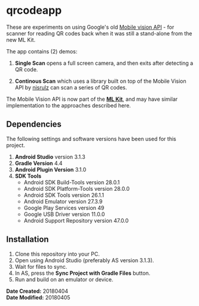 # qrcodeapp

These are experiments on using Google's old [Mobile vision API](https://developers.google.com/vision/) - for scanner for reading QR codes back when it was still a stand-alone from the new ML Kit. 

The app contains (2) demos:

1. **Single Scan** opens a full screen camera, and then exits after detecting a QR code. 

2. **Continous Scan** which uses a library built on top of the Mobile Vision API by [nisrulz](https://github.com/nisrulz/qreader) can scan a series of QR codes.

The Mobile Vision API is now part of the **[ML Kit](https://firebase.google.com/docs/ml-kit/android/read-barcodes)**, and may have similar implementation to the approaches described here.

## Dependencies

The following settings and software versions have been used for this project.

1. **Android Studio** version 3.1.3
2. **Gradle Version** 4.4
3. **Android Plugin Version** 3.1.0
4. **SDK Tools**
   - Android SDK Build-Tools version 28.0.1
   - Android SDK Platform-Tools version 28.0.0
   - Android SDK Tools version 26.1.1
   - Android Emulator version 27.3.9
   - Google Play Services version 49
   - Google USB Driver version 11.0.0
   - Android Support Repository version 47.0.0

## Installation

1. Clone this repository into your PC.
2. Open using Android Studio (preferably AS version 3.1.3).
3. Wait for files to sync.
4. In AS, press the **Sync Project with Gradle Files** button.
5. Run and build on an emulator or device.

**Date Created:** 20180404<br>
**Date Modified:** 20180405